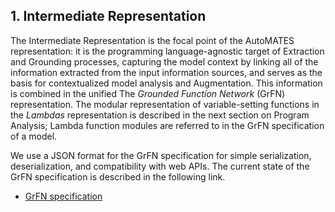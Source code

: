 ## 1. Intermediate Representation

The Intermediate Representation is the focal point of the AutoMATES representation: it is the programming language-agnostic target of Extraction and Grounding processes, capturing the model context by linking all of the information extracted from the input information sources, and serves as the basis for contextualized model analysis and Augmentation.  This information is combined in the unified The *Grounded Function Network* (GrFN) representation.  The modular representation of variable-setting functions in the *Lambdas* representation is described in the next section on Program Analysis; Lambda function modules are referred to in the GrFN specification of a model.

We use a JSON format for the GrFN specification for simple serialization,
deserialization, and compatibility with web APIs.  The current state of the GrFN specification is described in the following link.

- [GrFN specification](GrFN_specification_v0.1)
